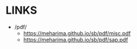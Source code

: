 # LINKS

- /pdf/
    - https://meharima.github.io/sb/pdf/misc.pdf
    - https://meharima.github.io/sb/pdf/sap.pdf
